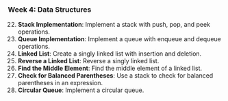 ### Week 4: Data Structures
22. **Stack Implementation**: Implement a stack with push, pop, and peek operations.
23. **Queue Implementation**: Implement a queue with enqueue and dequeue operations.
24. **Linked List**: Create a singly linked list with insertion and deletion.
25. **Reverse a Linked List**: Reverse a singly linked list.
26. **Find the Middle Element**: Find the middle element of a linked list.
27. **Check for Balanced Parentheses**: Use a stack to check for balanced parentheses in an expression.
28. **Circular Queue**: Implement a circular queue.

